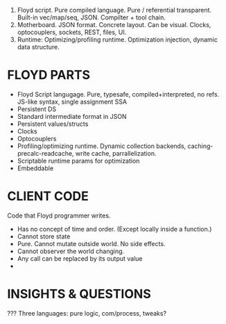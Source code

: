 1. Floyd script. Pure compiled language. Pure / referential transparent. Built-in vec/map/seq, JSON. Compilter + tool chain.
2. Motherboard. JSON format. Concrete layout. Can be visual. Clocks, optocouplers, sockets, REST, files, UI.
3. Runtime: Optimizing/profiling runtime. Optimization injection, dynamic data structure.



# FLOYD PARTS
- Floyd Script langugage. Pure, typesafe, compiled+interpreted, no refs. JS-like syntax, single assignment SSA
- Persistent DS
- Standard intermediate format in JSON
- Persistent values/structs
- Clocks
- Optocouplers
- Profiling/optimizing runtime. Dynamic collection backends, caching-precalc-readcache, write cache, parrallelization.
- Scriptable runtime params for optimization
- Embeddable

 

# CLIENT CODE
Code that Floyd programmer writes.
- Has no concept of time and order. (Except locally inside a function.)
- Cannot store state
- Pure. Cannot mutate outside world. No side effects.
- Cannot observer the world changing.
- Any call can be replaced by its output value
- 

# INSIGHTS & QUESTIONS

??? Three languages: pure logic, com/process, tweaks?
